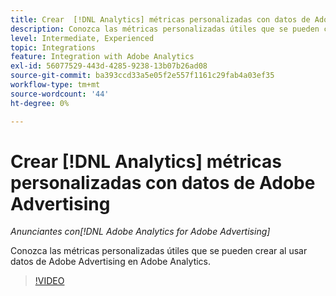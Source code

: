 ```yaml
---
title: Crear  [!DNL Analytics] métricas personalizadas con datos de Adobe Advertising
description: Conozca las métricas personalizadas útiles que se pueden crear al usar datos de Adobe Advertising en Adobe Analytics.
level: Intermediate, Experienced
topic: Integrations
feature: Integration with Adobe Analytics
exl-id: 56077529-443d-4285-9238-13b07b26ad08
source-git-commit: ba393ccd33a5e05f2e557f1161c29fab4a03ef35
workflow-type: tm+mt
source-wordcount: '44'
ht-degree: 0%

---
```


# Crear [!DNL Analytics] métricas personalizadas con datos de Adobe Advertising

*Anunciantes con[!DNL Adobe Analytics for Adobe Advertising]*

Conozca las métricas personalizadas útiles que se pueden crear al usar datos de Adobe Advertising en Adobe Analytics.

>[!VIDEO](https://video.tv.adobe.com/v/33919)
